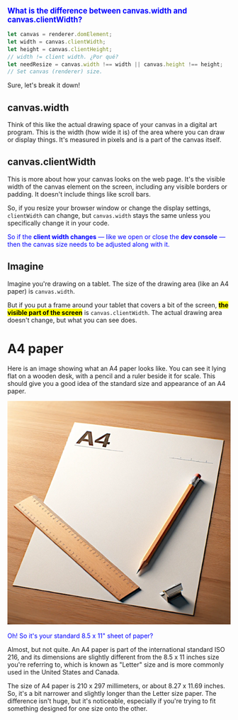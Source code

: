 <span style="color:blue;font-weight:bold;font-size:larger;">What is the difference between canvas.width and canvas.clientWidth?</span>

```js
let canvas = renderer.domElement;
let width = canvas.clientWidth;
let height = canvas.clientHeight;
// width != client width. ¿Por qué?
let needResize = canvas.width !== width || canvas.height !== height;
// Set canvas (renderer) size.
```

Sure, let's break it down!

## canvas.width

Think of this like the actual drawing space of your canvas in a digital art program. This is the width (how wide it is) of the area where you can draw or display things. It's measured in pixels and is a part of the canvas itself.

## canvas.clientWidth

This is more about how your canvas looks on the web page. It's the visible width of the canvas element on the screen, including any visible borders or padding. It doesn't include things like scroll bars.

So, if you resize your browser window or change the display settings, `clientWidth` can change, but `canvas.width` stays the same unless you specifically change it in your code.

<span style="color:blue;">So if the **client width changes** &mdash; like we open or close the **dev console** &mdash; then the canvas size needs to be adjusted along with it.</span>

## Imagine

Imagine you're drawing on a tablet. The size of the drawing area (like an A4 paper) is `canvas.width`.

But if you put a frame around your tablet that covers a bit of the screen, <mark>**the visible part of the screen**</mark> is `canvas.clientWidth`. The actual drawing area doesn't change, but what you can see does.

# A4 paper

Here is an image showing what an A4 paper looks like. You can see it lying flat on a wooden desk, with a pencil and a ruler beside it for scale. This should give you a good idea of the standard size and appearance of an A4 paper.

![DALL·E 2023-11-14 15.29.44 - An A4 paper lying flat on a wooden desk, with a pencil and a ruler beside it. The paper should be blank and the scene well-lit, showcasing the standard](A4.png)

<span style="color:blue;">Oh!  So it's your standard 8.5 x 11" sheet of paper?</span>

Almost, but not quite. An A4 paper is part of the international standard ISO 216, and its dimensions are slightly different from the 8.5 x 11 inches size you're referring to, which is known as "Letter" size and is more commonly used in the United States and Canada.

The size of A4 paper is 210 x 297 millimeters, or about 8.27 x 11.69 inches. So, it's a bit narrower and slightly longer than the Letter size paper. The difference isn't huge, but it's noticeable, especially if you're trying to fit something designed for one size onto the other.

<br>

